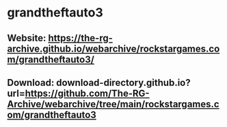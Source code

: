 # grandtheftauto3
## Website: https://the-rg-archive.github.io/webarchive/rockstargames.com/grandtheftauto3/

## Download: download-directory.github.io?url=https://github.com/The-RG-Archive/webarchive/tree/main/rockstargames.com/grandtheftauto3
